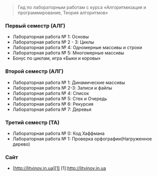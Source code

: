 > Гид по лабораторным работам с курса «Алгоритмизация и программирование, Теория алгоритмов»


### Первый семестр (АЛГ)
 - Лабораторная работа № 1: Основы
 - Лабораторная работа № 2 - 3: Циклы
 - Лабораторная работа № 4: Одномерные массивы и строки
 - Лабораторная работа № 5: Многомерные массивы
 - Бонус по циклам, игра «Быки и коровы»
 
### Второй семестр (АЛГ)
 - Лабораторная работа № 1: Динамические массивы
 - Лабораторная работа № 2-3: Записи и файлы
 - Лабораторная работа № 4: Список
 - Лабораторная работа № 5: Стек и Очередь
 - Лабораторная работа № 6: Рекурсия
 - Лабораторная работа № 7: Деревья

### Третий семестр (ТА)
 - Лабораторная работа № 0: Код Хаффмана
 - Лабораторная работа № 1: Проверка орфографии(Нагруженное дерево)

### Сайт
 * [http://litvinov.in.ua][1]
[1]:http://litvinov.in.ua


